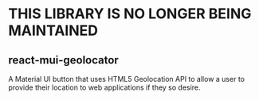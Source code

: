 # THIS LIBRARY IS NO LONGER BEING MAINTAINED

## react-mui-geolocator

A Material UI button that uses HTML5 Geolocation API to allow a user to provide their location to web applications if they so desire.
